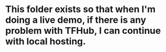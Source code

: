 # This folder exists so that when I'm doing a live demo, if there is any problem with TFHub, I can continue with local hosting.
